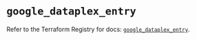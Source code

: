 # `google_dataplex_entry`

Refer to the Terraform Registry for docs: [`google_dataplex_entry`](https://registry.terraform.io/providers/hashicorp/google/6.46.0/docs/resources/dataplex_entry).
